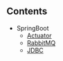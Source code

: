 ## Contents

* SpringBoot
  * [Actuator](https://github.com/huzhenjie/SpringCloudDemo/tree/master/background/src/main/java/com/scrat/background/module/actuator)
  * [RabbitMQ](https://github.com/huzhenjie/SpringCloudDemo/tree/master/background/src/main/java/com/scrat/background/module/queue)
  * [JDBC](https://github.com/huzhenjie/SpringCloudDemo/tree/master/background/src/main/java/com/scrat/background/module/mysql)
